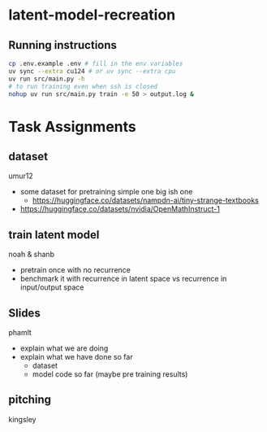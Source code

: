 # latent-model-recreation

## Running instructions

```bash
cp .env.example .env # fill in the env variables
uv sync --extra cu124 # or uv sync --extra cpu
uv run src/main.py -h
# to run training even when ssh is closed
nohup uv run src/main.py train -e 50 > output.log &
```

# Task Assignments

## dataset

umur12

- some dataset for pretraining simple one big ish one
  - https://huggingface.co/datasets/nampdn-ai/tiny-strange-textbooks
- https://huggingface.co/datasets/nvidia/OpenMathInstruct-1

## train latent model

noah & shanb

- pretrain once with no recurrence
- benchmark it with recurrence in latent space vs recurrence in input/output space

## Slides

phamlt

- explain what we are doing
- explain what we have done so far
  - dataset
  - model code so far (maybe pre training results)

## pitching

kingsley

